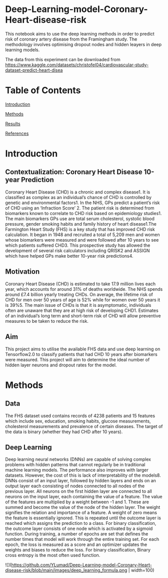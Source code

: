 # Deep-Learning-model-Coronary-Heart-disease-risk
This notebook aims to use the deep learning methods in order to predict risk of coronary artery disease  from the Framingham study. 
The methodology involves optimising dropout nodes and hidden leayers in deep learning models.

The data from this experiment can be downloaded from https://www.kaggle.com/datasets/christofel04/cardiovascular-study-dataset-predict-heart-disea

# Table of Contents

[Introduction](#introduction)

[Methods](#methods)

[Results](#results)

[References](#references)

# Introduction

## Contextualization: Coronary Heart Disease 10-year Prediction

Coronary Heart Disease (CHD) is a chronic and complex disease1. It is classified as complex as an individual’s chance of CHD is controlled by genetic and environmental factors1. In the NHS, GPs predict a patient’s risk of CHD using an ‘Infraction Score’ 2. The patient risk is determined 
from biomarkers known to correlate to CHD risk based on epidemiology studies1. The main biomarkers GPs use are total serum cholesterol, systolic blood pressure, gender smoking habits and family history of heart disease1.The Farmington Heart Study (FHS) is a key study that has improved CHD risk calculation. It began in 1948 and recruited a total of 5,209 men and women whose biomarkers were measured and were followed after 10 years to see which patients suffered CHD3. This prospective study has allowed the development of several risk calculators including QRISK2 and ASSIGN which have helped GPs make better 10-year risk predictions4. 

## Motivation

Coronary Heart Disease (CHD) is estimated to take 17.9 million lives each year, which accounts for around 31% of deaths worldwide. The NHS spends around £7.4 billion yearly treating CHDs. On average, the lifetime risk of CHD for men over 50 years of age is 52% while for women over 50 years it is 39%5. The main issue of CHDs is that it is asymptomatic, individuals often are unaware that they are at high risk of developing CHD1. Estimates of an individual’s long term and short-term risk of CHD will allow preventive measures to be taken to reduce the risk.

## Aim

This project aims to utilise the available FHS data and use deep learning on Tensorflow2.0 to classify patients that had CHD 10 years after biomarkers were measured. This project will aim to determine the ideal number of hidden layer neurons and dropout rates for the model.

# Methods

## Data

The FHS dataset used contains records of 4238 patients and 15 features which include sex, education, smoking habits, glucose measurements, cholesterol measurements and prevalence of certain diseases. The target of the data is binary (whether they had CHD after 10 years).

## Deep Learning 

Deep learning neural networks (DNNs) are capable of solving complex problems with hidden patterns that cannot regularly be in traditional machine learning models. The performance also improves with larger datasets. However, the cost of this is lack of interpretability of the models8. DNNs consist of an input layer, followed by hidden layers and ends on an output layer each consisting of nodes connected to all nodes of the previous layer. All neurons on the first hidden layer are connected to all neurons on the input layer, each containing the value of a feature. The value of the features are multiplied by a weight between -1 and 1. These are summed and become the value of the node of the hidden layer. The weight signifies the relation and importance of a feature. A weight of zero means the feature is essentially ignored. This is repeated until the outcome layer is reached which assigns the prediction to a class. For binary classification, the outcome layer consists of one node which is activated by a sigmoid function. During training, a number of epochs are set that defines the number times that model will work through the entire training set. For each epoch, the loss is measured as a score and an optimizer updates the weights and biases to reduce the loss. For binary classification, Binary cross entropy is the most often used function.

![](https://github.com/YLumad/Deep-Learning-model-Coronary-Heart-disease-risk/blob/main/images/deep_learning_formula.png | width=100)

